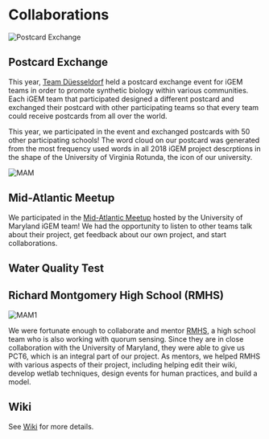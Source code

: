 # Collaborations

![Postcard Exchange](/images/Collaborations/Postcard_Front.png)

## Postcard Exchange

This year, [Team Düesseldorf](http://2018.igem.org/Team:Duesseldorf) held a postcard exchange event for iGEM teams in order to promote synthetic biology within various communities. Each iGEM team that participated designed a different postcard and exchanged their postcard with other participating teams so that every team could receive postcards from all over the world. 

This year, we participated in the event and exchanged postcards with 50 other participating schools! The word cloud on our postcard was generated from the most frequency used words in all 2018 iGEM project descrptions in the shape of the University of Virginia Rotunda, the icon of our university.

![MAM](/images/Collaborations/MAM.jpg) 

## Mid-Atlantic Meetup

We participated in the [Mid-Atlantic Meetup](http://2018.igem.org/Team:UMaryland/meetup) hosted by the University of Maryland iGEM team! We had the opportunity to listen to other teams talk about their project, get feedback about our own project, and start collaborations.

## Water Quality Test   

## Richard Montgomery High School (RMHS) 

![MAM1](/images/Collaborations/MAM1.jpg) 

We were fortunate enough to collaborate and mentor [RMHS](http://2018.igem.org/Team:RMHS_Maryland), a high school team who is also working with quorum sensing. Since they are in close collaboration with the University of Maryland, they were able to give us PCT6, which is an integral part of our project. As mentors, we helped RMHS with various aspects of their project, including helping edit their wiki, develop wetlab techniques, design events for human practices, and build a model.   

## Wiki 

See [Wiki](/Wiki.html) for more details.
